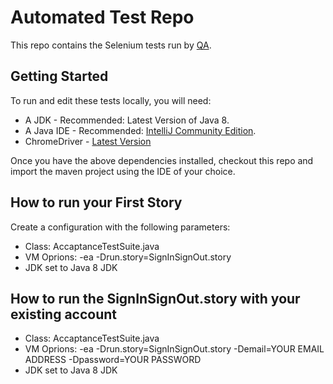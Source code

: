 Automated Test Repo
======
This repo contains the Selenium tests run by [QA](http://eureka.stepstone.com/display/QT/Jobsite+QA+Team).

Getting Started
------
To run and edit these tests locally, you will need:
* A JDK - Recommended: Latest Version of Java 8.
* A Java IDE - Recommended: [IntelliJ Community Edition](https://www.jetbrains.com/idea/).
* ChromeDriver - [Latest Version](https://sites.google.com/a/chromium.org/chromedriver/downloads)

Once you have the above dependencies installed, checkout this repo and import the maven project using the IDE of your choice.

How to run your First Story
----
Create a configuration with the following parameters:

* Class: AccaptanceTestSuite.java
* VM Oprions: -ea -Drun.story=SignInSignOut.story
* JDK set to Java 8 JDK

How to run the SignInSignOut.story with your existing account
----

* Class: AccaptanceTestSuite.java
* VM Oprions: -ea -Drun.story=SignInSignOut.story -Demail=YOUR EMAIL ADDRESS -Dpassword=YOUR PASSWORD
* JDK set to Java 8 JDK
